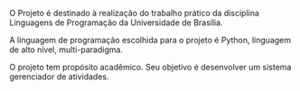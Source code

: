 O Projeto é destinado à realização do trabalho prático da disciplina Linguagens de Programação da Universidade de Brasília.

A linguagem de programação escolhida para o projeto é Python, linguagem de alto nível, multi-paradigma.

O projeto tem propósito acadêmico. Seu objetivo é desenvolver um sistema gerenciador de atividades.